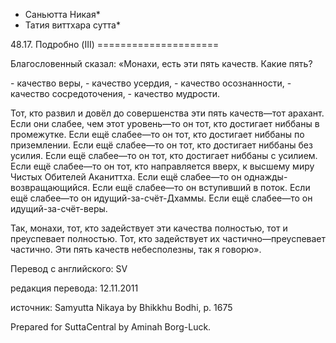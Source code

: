 * Саньютта Никая*
* Татия виттхара сутта*

48\.17\. Подробно \(III\)
\=\=\=\=\=\=\=\=\=\=\=\=\=\=\=\=\=\=\=\=\=

Благословенный сказал: «Монахи, есть эти пять качеств\. Какие пять?

\- качество веры,
\- качество усердия,
\- качество осознанности,
\- качество сосредоточения,
\- качество мудрости\.

Тот, кто развил и довёл до совершенства эти пять качеств—тот арахант\. Если они слабее, чем этот уровень—то он тот, кто достигает ниббаны в промежутке\. Если ещё слабее—то он тот, кто достигает ниббаны по приземлении\. Если ещё слабее—то он тот, кто достигает ниббаны без усилия\. Если ещё слабее—то он тот, кто достигает ниббаны с усилием\. Если ещё слабее—то он тот, кто направляется вверх, к высшему миру Чистых Обителей Аканиттха\. Если ещё слабее—то он однажды\-возвращающийся\. Если ещё слабее—то он вступивший в поток\. Если ещё слабее—то он идущий\-за\-счёт\-Дхаммы\. Если ещё слабее—то он идущий\-за\-счёт\-веры\.

Так, монахи, тот, кто задействует эти качества полностью, тот и преуспевает полностью\. Тот, кто задействует их частично—преуспевает частично\. Эти пять качеств небесполезны, так я говорю»\.

Перевод с английского: SV

редакция перевода: 12\.11\.2011

источник: Samyutta Nikaya by Bhikkhu Bodhi, p\. 1675

Prepared for SuttaCentral by Aminah Borg\-Luck\.